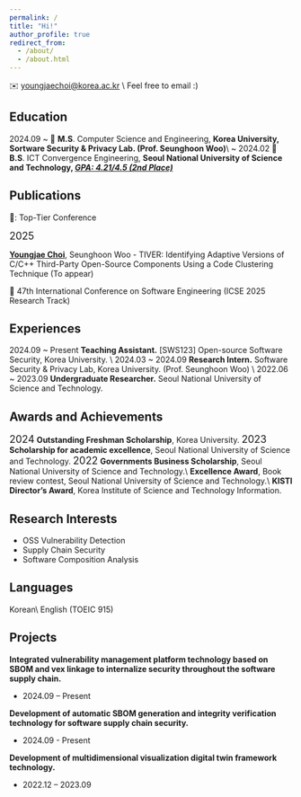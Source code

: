 ```yaml
---
permalink: /
title: "Hi!"
author_profile: true
redirect_from: 
  - /about/
  - /about.html
---
```

<!-- Youngjae Choi -->
✉️ youngjaechoi@korea.ac.kr \\
    Feel free to email :) 

## Education

2024.09 ~ 🏫 **M.S**. Computer Science and Engineering, **Korea University, Sortware Security & Privacy Lab. (Prof. Seunghoon Woo)**\\
~ 2024.02 🏫 **B.S**. ICT Convergence Engineering, **Seoul National University of Science and Technology, *<u>GPA: 4.21/4.5 (2nd Place)</u>***

## Publications
👑: Top-Tier Conference

<font size = 4>2025</font>

**<u>Youngjae Choi</u>**, Seunghoon Woo - TIVER: Identifying Adaptive Versions of C/C++ Third-Party Open-Source Components Using a Code Clustering Technique (To appear)



👑 47th International Conference on Software Engineering (ICSE 2025 Research Track)

## Experiences

2024.09 ~ Present **Teaching Assistant.** [SWS123] Open-source Software Security, Korea University. \\
2024.03 ~ 2024.09 **Research Intern.** Software Security & Privacy Lab, Korea University. (Prof. Seunghoon Woo) \\
2022.06 ~ 2023.09 **Undergraduate Researcher.** Seoul National University of Science and Technology.

## Awards and Achievements
<font size = 4>2024</font>
**Outstanding Freshman Scholarship**, Korea University.
<font size = 4>2023</font>
**Scholarship for academic excellence**, Seoul National University of Science and Technology.
<font size = 4>2022</font>
**Governments Business Scholarship**, Seoul National University of Science and Technology.\\
**Excellence Award**, Book review contest, Seoul National University of Science and Technology.\\
**KISTI Director’s Award**, Korea Institute of Science and Technology Information.

## Research Interests

- OSS Vulnerability Detection
- Supply Chain Security
- Software Composition Analysis

## Languages
Korean\\
English (TOEIC 915)

## Projects

**Integrated vulnerability management platform technology based on SBOM and vex linkage to internalize security throughout the software supply chain.**
 - 2024.09 – Present


**Development of automatic SBOM generation and integrity verification technology for software supply chain security.**
 - 2024.09 - Present


**Development of multidimensional visualization digital twin framework technology.**
 - 2022.12 – 2023.09
